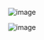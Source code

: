 ![image](https://github.com/Hector-Durazo/InTune/assets/60802010/cd9dc674-5f0b-46b8-a9c1-321a2719a569)

![image](https://github.com/Hector-Durazo/InTune/assets/60802010/9861131c-fa56-4f1f-b1bf-9d1f9707a246)
